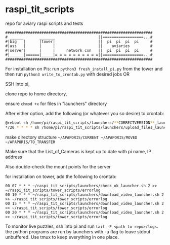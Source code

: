 # raspi_tit_scripts
repo for aviary raspi scripts and tests
```
#################################################################
# ______       _______                   ||==================...#
#|big   |      |tower|                   ||  pi  pi  pi  pi     #
#|ass   |      |     |                   ||    aviaries         #
#|server|      |     |     network cxn   ||  pi  pi  pi  pi     #
#|______|======|_____|= = = = = = = = = =||==================...#
#################################################################
```
For installation on Pis:
run  ```python3 fresh_install_pi.py``` from the tower
and then run ```python3 write_to_crontab.py``` with desired jobs
OR

SSH into pi,

clone repo to home directory,

ensure ```chmod +x``` for files in "launchers" directory

After either option, add the following (or whatever you so desire) to crontab:
```bash
@reboot sh /home/pi/raspi_tit_scripts/launchers/**CORRECTVERSION**_launcher.sh 2 >> /home/pi/raspi_tit_scripts/logs/puzzle_errorlog
*/20 * * * * sh /home/pi/raspi_tit_scripts/launchers/upload_files_launcher.sh 2 >> /home/pi/raspi_tit_scripts/logs/upload_errorlog
```
make directory structure ```~/APAPORIS/CURRENT ~/APAPORIS/MOVED ~/APAPORIS/TO_TRANSFER```

Make sure that the List_of_Cameras is kept up to date with pi name, IP address

Also double-check the mount points for the server

for installation on tower, add the following to crontab:
```
00 07 * * * ~/raspi_tit_scripts/launchers/check_ok_launcher.sh 2 >> ~/raspi_tit_scripts/tower_scripts/errorlog
00 10 * * * ~/raspi_tit_scripts/launchers/download_video_launcher.sh 2 >> ~/raspi_tit_scripts/tower_scripts/errorlog
00 15 * * * ~/raspi_tit_scripts/launchers/download_video_launcher.sh 2 >> ~/raspi_tit_scripts/tower_scripts/errorlog
00 20 * * * ~/raspi_tit_scripts/launchers/download_video_launcher.sh 2 >> ~/raspi_tit_scripts/tower_scripts/errorlog
```

To monitor live puzzles, ssh into pi and run ```tail -F <path to repo>/logs```. the python programs are run by launchers with -u flag to leave stdout unbuffered. Use tmux to keep everything in one place.
